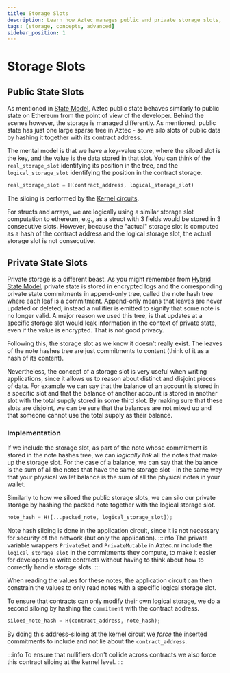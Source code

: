 ```yaml
---
title: Storage Slots
description: Learn how Aztec manages public and private storage slots, siloing data by contract address to maintain privacy and prevent cross-contract data collisions.
tags: [storage, concepts, advanced]
sidebar_position: 1
---
```


# Storage Slots

## Public State Slots

As mentioned in [State Model](../../storage/state_model.md), Aztec public state behaves similarly to public state on Ethereum from the point of view of the developer. Behind the scenes however, the storage is managed differently. As mentioned, public state has just one large sparse tree in Aztec - so we silo slots of public data by hashing it together with its contract address.

The mental model is that we have a key-value store, where the siloed slot is the key, and the value is the data stored in that slot. You can think of the `real_storage_slot` identifying its position in the tree, and the `logical_storage_slot` identifying the position in the contract storage.

```rust
real_storage_slot = H(contract_address, logical_storage_slot)
```

The siloing is performed by the [Kernel circuits](../circuits/kernels/private_kernel.md).

For structs and arrays, we are logically using a similar storage slot computation to ethereum, e.g., as a struct with 3 fields would be stored in 3 consecutive slots. However, because the "actual" storage slot is computed as a hash of the contract address and the logical storage slot, the actual storage slot is not consecutive.

## Private State Slots

Private storage is a different beast. As you might remember from [Hybrid State Model](../../storage/state_model.md), private state is stored in encrypted logs and the corresponding private state commitments in append-only tree, called the note hash tree where each leaf is a commitment. Append-only means that leaves are never updated or deleted; instead a nullifier is emitted to signify that some note is no longer valid. A major reason we used this tree, is that updates at a specific storage slot would leak information in the context of private state, even if the value is encrypted. That is not good privacy.

Following this, the storage slot as we know it doesn't really exist. The leaves of the note hashes tree are just commitments to content (think of it as a hash of its content).

Nevertheless, the concept of a storage slot is very useful when writing applications, since it allows us to reason about distinct and disjoint pieces of data. For example we can say that the balance of an account is stored in a specific slot and that the balance of another account is stored in another slot with the total supply stored in some third slot. By making sure that these slots are disjoint, we can be sure that the balances are not mixed up and that someone cannot use the total supply as their balance.

### Implementation

If we include the storage slot, as part of the note whose commitment is stored in the note hashes tree, we can _logically link_ all the notes that make up the storage slot. For the case of a balance, we can say that the balance is the sum of all the notes that have the same storage slot - in the same way that your physical wallet balance is the sum of all the physical notes in your wallet.

Similarly to how we siloed the public storage slots, we can silo our private storage by hashing the packed note together with the logical storage slot.

```rust
note_hash = H([...packed_note, logical_storage_slot]);
```

Note hash siloing is done in the application circuit, since it is not necessary for security of the network (but only the application).
:::info
The private variable wrappers `PrivateSet` and `PrivateMutable` in Aztec.nr include the `logical_storage_slot` in the commitments they compute, to make it easier for developers to write contracts without having to think about how to correctly handle storage slots.
:::

When reading the values for these notes, the application circuit can then constrain the values to only read notes with a specific logical storage slot.

To ensure that contracts can only modify their own logical storage, we do a second siloing by hashing the `commitment` with the contract address.

```rust
siloed_note_hash = H(contract_address, note_hash);
```

By doing this address-siloing at the kernel circuit we _force_ the inserted commitments to include and not lie about the `contract_address`.

:::info
To ensure that nullifiers don't collide across contracts we also force this contract siloing at the kernel level.
:::
